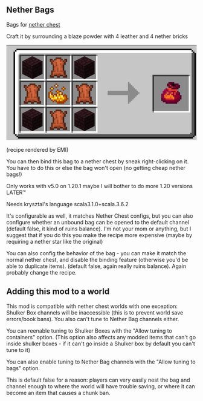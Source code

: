 ## Nether Bags

Bags for [nether chest](https://modrinth.com/mod/nether-chest)

Craft it by surrounding a blaze powder with 4 leather and 4 nether bricks

![recipe](media/crafting_recipe.png)

(recipe rendered by EMI)

You can then bind this bag to a nether chest by sneak right-clicking on it.
You have to do this or else the bag won't open (no getting cheap nether bags!)

Only works with v5.0 on 1.20.1 maybe I will bother to do more 1.20 versions LATER:tm:

Needs krysztal's language scala3.1.0+scala.3.6.2

It's configurable as well, it matches Nether Chest configs, but you can also configure whether
an unbound bag can be opened to the default channel (default false, it kind of ruins balance).
I'm not your mom or anything, but I suggest that if you do this you make the recipe more expensive
(maybe by requiring a nether star like the original)

You can also config the behavior of the bag - you can make it match the normal nether chest,
and disable the binding feature (otherwise you'd be able to duplicate items).
(default false, again really ruins balance). Again probably change the recipe.

## Adding this mod to a world

This mod is compatible with nether chest worlds with one exception:
Shulker Box channels will be inaccessible (this is to prevent world save errors/book bans).
You also can't tune to Nether Bag channels either.

You can reenable tuning to Shulker Boxes with the "Allow tuning to containers" option.
(This option also affects any modded items that can't go inside shulker boxes -
if it can't go inside a Shulker box by default you can't tune to it)

You can also enable tuning to Nether Bag channels with the "Allow tuning to bags" option.

This is default false for a reason: players can very easily nest the bag and channel enough to where the world will have trouble
saving, or where it can become an item that causes a chunk ban.